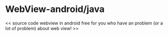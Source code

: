# WebView-android/java

<< source code webview in android free for you who have an problem (or a lot of problem) about web view! >>